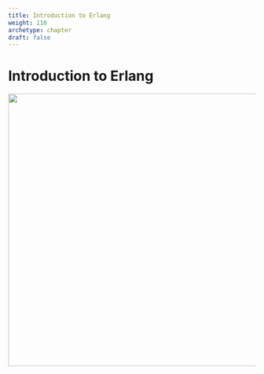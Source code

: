 ```yaml
---
title: Introduction to Erlang
weight: 110
archetype: chapter
draft: false
---
```


# Introduction to Erlang

<img src="/v1/images/module-8/erlang-logo.png" style="width:555px;"/>
